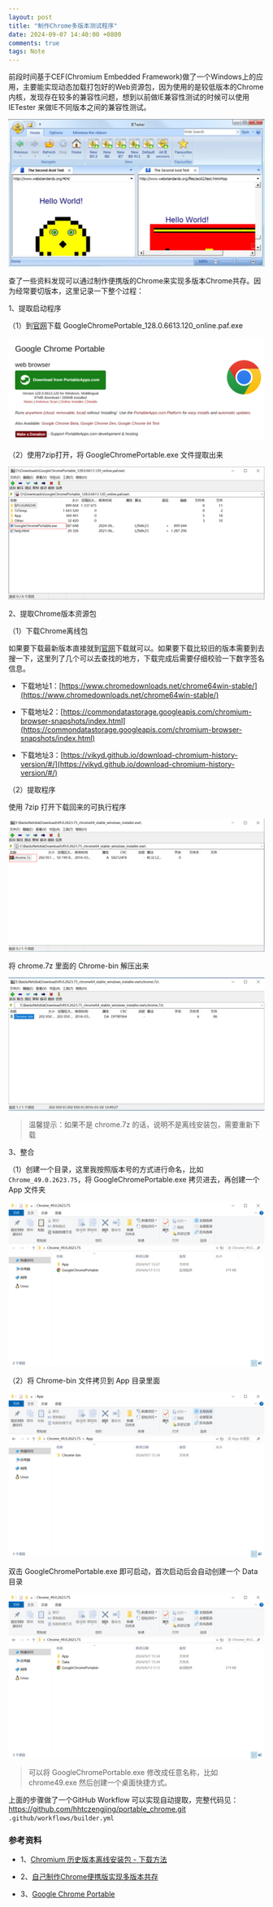 ```yaml
---
layout: post
title: "制作Chrome多版本测试程序"
date: 2024-09-07 14:40:00 +0800
comments: true
tags: Note
---
```


前段时间基于CEF(Chromium Embedded Framework)做了一个Windows上的应用，主要能实现动态加载打包好的Web资源包，因为使用的是较低版本的Chrome内核，发现存在较多的兼容性问题，想到以前做IE兼容性测试的时候可以使用 IETester 来做IE不同版本之间的兼容性测试。

![ietester](/images/chrome-portable-app/ietester.png)

查了一些资料发现可以通过制作便携版的Chrome来实现多版本Chrome共存。因为经常要切版本，这里记录一下整个过程：

1、提取启动程序

（1）到[官网](https://portableapps.com/apps/internet/google_chrome_portable)下载 GoogleChromePortable_128.0.6613.120_online.paf.exe

![ChromiumPortable-1](/images/chrome-portable-app/ChromiumPortable-1.png)

（2）使用7zip打开，将 GoogleChromePortable.exe 文件提取出来

![ChromiumPortable-2](/images/chrome-portable-app/ChromiumPortable-2.png)

2、提取Chrome版本资源包

（1）下载Chrome离线包

如果要下载最新版本直接就到[官网](https://www.google.com/intl/en/chrome/browser/desktop/index.html?standalone=1)下载就可以。如果要下载比较旧的版本需要到去搜一下，这里列了几个可以去查找的地方，下载完成后需要仔细校验一下数字签名信息。

- 下载地址1：[https://www.chromedownloads.net/chrome64win-stable/](https://www.chromedownloads.net/chrome64win-stable/)

- 下载地址2：[https://commondatastorage.googleapis.com/chromium-browser-snapshots/index.html](https://commondatastorage.googleapis.com/chromium-browser-snapshots/index.html)

- 下载地址3：[https://vikyd.github.io/download-chromium-history-version/#/](https://vikyd.github.io/download-chromium-history-version/#/)

（2）提取程序

使用 7zip 打开下载回来的可执行程序

![chrome-1](/images/chrome-portable-app/chrome-1.png)

将 chrome.7z 里面的 Chrome-bin 解压出来

![chrome-2](/images/chrome-portable-app/chrome-2.png)

> 温馨提示：如果不是 chrome.7z 的话，说明不是离线安装包，需要重新下载

3、整合

（1）创建一个目录，这里我按照版本号的方式进行命名，比如 `Chrome_49.0.2623.75`，将 GoogleChromePortable.exe 拷贝进去，再创建一个 App 文件夹

![portable-1](/images/chrome-portable-app/portable-1.png)

（2）将 Chrome-bin 文件拷贝到 App 目录里面

![portable-2](/images/chrome-portable-app/portable-2.png)

双击 GoogleChromePortable.exe 即可启动，首次启动后会自动创建一个 Data 目录

![portable-3](/images/chrome-portable-app/portable-3.png)

> 可以将 GoogleChromePortable.exe 修改成任意名称，比如 chrome49.exe 然后创建一个桌面快捷方式。

上面的步骤做了一个GitHub Workflow 可以实现自动提取，完整代码见：https://github.com/hhtczengjing/portable_chrome.git `.github/workflows/builder.yml`

### 参考资料

- 1、[Chromium 历史版本离线安装包 - 下载方法](https://github.com/vikyd/note/blob/master/chrome_offline_download.md)

- 2、[自己制作Chrome便携版实现多版本共存](https://github.com/xiangyuecn/Docs/blob/master/Other/%E8%87%AA%E5%B7%B1%E5%88%B6%E4%BD%9Cchrome%E4%BE%BF%E6%90%BA%E7%89%88%E5%AE%9E%E7%8E%B0%E5%A4%9A%E7%89%88%E6%9C%AC%E5%85%B1%E5%AD%98.md)

- 3、[Google Chrome Portable](https://portableapps.com/apps/internet/google_chrome_portable)